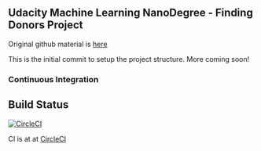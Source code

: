 ## Udacity Machine Learning NanoDegree - Finding Donors Project

Original github material is [here](https://github.com/udacity/machine-learning/tree/master/projects/finding_donors)

This is the initial commit to setup the project structure. More coming soon!

### Continuous Integration

## Build Status

[![CircleCI](https://circleci.com/gh/jerowe/udacity-finding-donors/tree/master.svg?style=svg)](https://circleci.com/gh/jerowe/udacity-finding-donors/tree/master)

CI is at at [CircleCI](https://circleci.com/gh/jerowe/udacity-finding-donors)